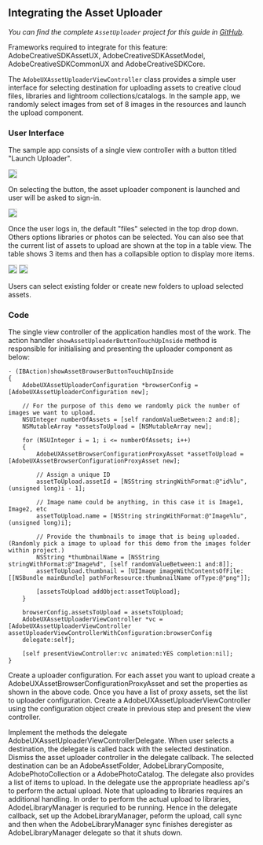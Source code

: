 <a name="asset_uploader"></a>
## Integrating the Asset Uploader

*You can find the complete `AssetUploader` project for this guide in <a href="https://github.com/CreativeSDK/ios-getting-started-samples" target="_blank">GitHub</a>.*

Frameworks required to integrate for this feature: AdobeCreativeSDKAssetUX, AdobeCreativeSDKAssetModel, AdobeCreativeSDKCommonUX and AdobeCreativeSDKCore.

The `AdobeUXAssetUploaderViewController` class provides a simple user interface for selecting destination for uploading assets to creative cloud files, libraries and lightroom collections/catalogs. In the sample app, we randomly select images from set of 8 images in the resources and launch the upload component.

### User Interface
The sample app consists of a single view controller with a button titled "Launch Uploader".

<img style="border: 1px solid #ccc;" src="https://aviarystatic.s3.amazonaws.com/creativesdk/ios/assetuploader/launch.png" />

On selecting the button, the asset uploader component is launched and user will be asked to sign-in.

<img style="border: 1px solid #ccc;" src="https://aviarystatic.s3.amazonaws.com/creativesdk/ios/assetuploader/login.png" />

Once the user logs in, the default "files" selected in the top drop down. Others options libraries or photos can be selected. You can also see that the current list of assets to upload are shown at the top in a table view.
The table shows 3 items and then has a collapsible option to display more items. 

<img style="border: 1px solid #ccc;" src="https://aviarystatic.s3.amazonaws.com/creativesdk/ios/assetuploader/files.png" />

<img style="border: 1px solid #ccc;" src="https://aviarystatic.s3.amazonaws.com/creativesdk/ios/assetuploader/selector.png" />

Users can select existing folder or create new folders to upload selected assets.

### Code

The single view controller of the application handles most of the work. The action handler `showAssetUploaderButtonTouchUpInside` method is responsible for initialising and presenting the uploader component as below:

    - (IBAction)showAssetBrowserButtonTouchUpInside
    {
        AdobeUXAssetUploaderConfiguration *browserConfig = [AdobeUXAssetUploaderConfiguration new];

        // For the purpose of this demo we randomly pick the number of images we want to upload.
        NSUInteger numberOfAssets = [self randomValueBetween:2 and:8];
        NSMutableArray *assetsToUpload = [NSMutableArray new];

        for (NSUInteger i = 1; i <= numberOfAssets; i++)
        {
            AdobeUXAssetBrowserConfigurationProxyAsset *assetToUpload = [AdobeUXAssetBrowserConfigurationProxyAsset new];

            // Assign a unique ID
            assetToUpload.assetId = [NSString stringWithFormat:@"id%lu", (unsigned long)i - 1];

            // Image name could be anything, in this case it is Image1, Image2, etc
            assetToUpload.name = [NSString stringWithFormat:@"Image%lu", (unsigned long)i];

            // Provide the thumbnails to image that is being uploaded. (Randomly pick a image to upload for this demo from the images folder within project.)
            NSString *thumbnailName = [NSString stringWithFormat:@"Image%d", [self randomValueBetween:1 and:8]];
            assetToUpload.thumbnail = [UIImage imageWithContentsOfFile:[[NSBundle mainBundle] pathForResource:thumbnailName ofType:@"png"]];

            [assetsToUpload addObject:assetToUpload];
        }

        browserConfig.assetsToUpload = assetsToUpload;
        AdobeUXAssetUploaderViewController *vc = [AdobeUXAssetUploaderViewController assetUploaderViewControllerWithConfiguration:browserConfig
        delegate:self];

        [self presentViewController:vc animated:YES completion:nil];
    }

Create a uploader configuration. For each asset you want to upload create a AdobeUXAssetBrowserConfigurationProxyAsset and set the properties as shown in the above code.
Once you have a list of proxy assets, set the list to uploader configuration. Create a AdobeUXAssetUploaderViewController using the configuration object create in previous step and
present the view controller.

Implement the methods the delegate AdobeUXAssetUploaderViewControllerDelegate. When user selects a destination, the delegate is called back with the selected destination.
Dismiss the asset uploader controller in the delegate callback. The selected destination can be an AdobeAssetFolder, AdobeLibraryComposite, AdobePhotoCollection or a AdobePhotoCatalog. 
The delegate also provides a list of items to upload. In the delegate use the appropriate headless api's to perform the actual upload. Note that uploading to libraries requires an additional handling.
In order to perform the actual upload to libraries, AdodeLibraryManager is requried to be running. Hence in the delegate callback, set up the AdobeLibraryManager, peform the upload, call sync and then 
when the AdobeLibraryManager sync finishes deregister as AdobeLibraryManager delegate so that it shuts down.
